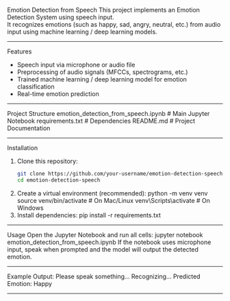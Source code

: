 Emotion Detection from Speech 
This project implements an Emotion Detection System using speech input.  
It recognizes emotions (such as happy, sad, angry, neutral, etc.) from audio input using machine learning / deep learning models.

---

Features
- Speech input via microphone or audio file
- Preprocessing of audio signals (MFCCs, spectrograms, etc.)
- Trained machine learning / deep learning model for emotion classification
- Real-time emotion prediction

---

Project Structure
emotion_detection_from_speech.ipynb # Main Jupyter Notebook
requirements.txt # Dependencies
README.md # Project Documentation

---
Installation
1. Clone this repository:
   ```bash
   git clone https://github.com/your-username/emotion-detection-speech.git
   cd emotion-detection-speech
2. Create a virtual environment (recommended):
python -m venv venv
source venv/bin/activate   # On Mac/Linux
venv\Scripts\activate      # On Windows
3. Install dependencies:
pip install -r requirements.txt

---

Usage
Open the Jupyter Notebook and run all cells:
jupyter notebook emotion_detection_from_speech.ipynb
If the notebook uses microphone input, speak when prompted and the model will output the detected emotion.

---

Example Output:
Please speak something...
Recognizing...
Predicted Emotion: Happy 

---

